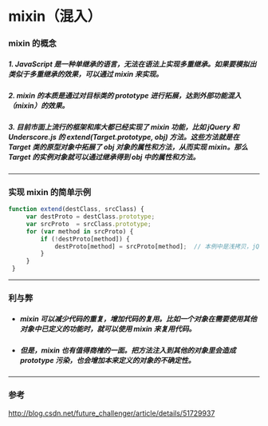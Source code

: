 # mixin（混入）
### mixin 的概念
##### 1. JavaScript 是一种单继承的语言，无法在语法上实现多重继承。如果要模拟出类似于多重继承的效果，可以通过 mixin 来实现。

##### 2. mixin 的本质是通过对目标类的 prototype 进行拓展，达到外部功能混入（mixin）的效果。

##### 3. 目前市面上流行的框架和库大都已经实现了 mixin 功能，比如 jQuery 和 Underscore.js 的 extend(Target.prototype, obj) 方法。这些方法就是在 Target 类的原型对象中拓展了 obj 对象的属性和方法，从而实现 mixin。那么 Target 的实例对象就可以通过继承得到 obj 中的属性和方法。


---
### 实现 mixin 的简单示例
```javascript
function extend(destClass, srcClass) {
     var destProto = destClass.prototype;
     var srcProto  = srcClass.prototype;
     for (var method in srcProto) {
         if (!destProto[method]) {
             destProto[method] = srcProto[method];  // 本例中是浅拷贝，jQery 中的 extend 可以实现深拷贝
         }
     }
 }
```




---
### 利与弊

- ##### mixin 可以减少代码的重复，增加代码的复用。比如一个对象在需要使用其他对象中已定义的功能时，就可以使用 mixin 来复用代码。

- ##### 但是，mixin 也有值得商榷的一面。把方法注入到其他的对象里会造成 prototype 污染，也会增加本来定义的对象的不确定性。





---
### 参考
http://blog.csdn.net/future_challenger/article/details/51729937
